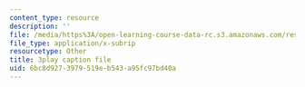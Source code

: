 ```yaml
---
content_type: resource
description: ''
file: /media/https%3A/open-learning-course-data-rc.s3.amazonaws.com/res-2-002-finite-element-procedures-for-solids-and-structures-spring-2010/6bc8d9273979519eb543a95fc97bd40a_D_lVfCfGVao.vtt
file_type: application/x-subrip
resourcetype: Other
title: 3play caption file
uid: 6bc8d927-3979-519e-b543-a95fc97bd40a
---
```

